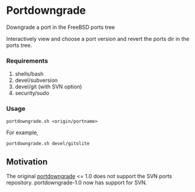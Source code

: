 Portdowngrade
=============

Downgrade a port in the FreeBSD ports tree

Interactively view and choose a port version and revert the ports dir in the ports tree.

### Requirements

1. shells/bash
1. devel/subversion
1. devel/git (with SVN option)
1. security/sudo

### Usage

    portdowngrade.sh <origin/portname>

For example,

    portdowngrade.sh devel/gitolite

Motivation
-----------

The original [portdowngrade](http://portdowngrade.sourceforge.net/) <= 1.0 does not support the SVN ports repository. portdowngrade-1.0 now has support for SVN.
